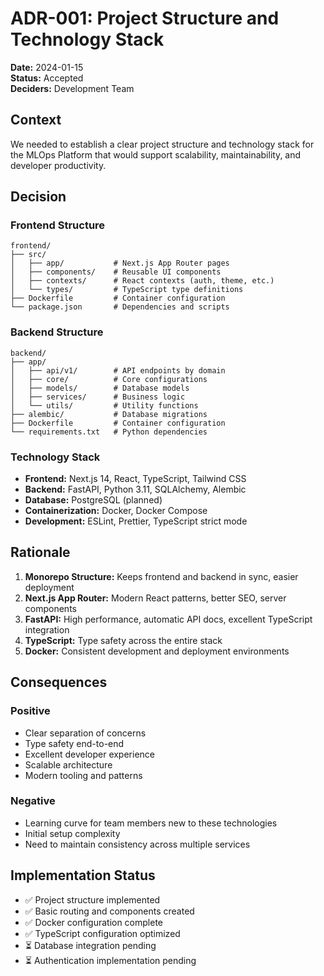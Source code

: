 # ADR-001: Project Structure and Technology Stack

**Date:** 2024-01-15  
**Status:** Accepted  
**Deciders:** Development Team  

## Context

We needed to establish a clear project structure and technology stack for the MLOps Platform that would support scalability, maintainability, and developer productivity.

## Decision

### Frontend Structure
```
frontend/
├── src/
│   ├── app/           # Next.js App Router pages
│   ├── components/    # Reusable UI components
│   ├── contexts/      # React contexts (auth, theme, etc.)
│   └── types/         # TypeScript type definitions
├── Dockerfile         # Container configuration
└── package.json       # Dependencies and scripts
```

### Backend Structure
```
backend/
├── app/
│   ├── api/v1/        # API endpoints by domain
│   ├── core/          # Core configurations
│   ├── models/        # Database models
│   ├── services/      # Business logic
│   └── utils/         # Utility functions
├── alembic/           # Database migrations
├── Dockerfile         # Container configuration
└── requirements.txt   # Python dependencies
```

### Technology Stack
- **Frontend:** Next.js 14, React, TypeScript, Tailwind CSS
- **Backend:** FastAPI, Python 3.11, SQLAlchemy, Alembic
- **Database:** PostgreSQL (planned)
- **Containerization:** Docker, Docker Compose
- **Development:** ESLint, Prettier, TypeScript strict mode

## Rationale

1. **Monorepo Structure:** Keeps frontend and backend in sync, easier deployment
2. **Next.js App Router:** Modern React patterns, better SEO, server components
3. **FastAPI:** High performance, automatic API docs, excellent TypeScript integration
4. **TypeScript:** Type safety across the entire stack
5. **Docker:** Consistent development and deployment environments

## Consequences

### Positive
- Clear separation of concerns
- Type safety end-to-end
- Excellent developer experience
- Scalable architecture
- Modern tooling and patterns

### Negative
- Learning curve for team members new to these technologies
- Initial setup complexity
- Need to maintain consistency across multiple services

## Implementation Status

- ✅ Project structure implemented
- ✅ Basic routing and components created
- ✅ Docker configuration complete
- ✅ TypeScript configuration optimized
- ⏳ Database integration pending
- ⏳ Authentication implementation pending